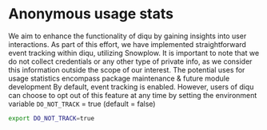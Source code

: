 # Anonymous usage stats

We aim to enhance the functionality of diqu by gaining insights into user interactions. As part of this effort, we have implemented straightforward event tracking within diqu, utilizing Snowplow.
It is important to note that we do not collect credentials or any other type of private info, as we consider this information outside the scope of our interest.
The potential uses for usage statistics encompass package maintenance & future module development
By default, event tracking is enabled. However, users of diqu can choose to opt out of this feature at any time by setting the environment variable `DO_NOT_TRACK` = true (default = false)
  ```bash
  export DO_NOT_TRACK=true
  ```
